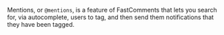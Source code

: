 Mentions, or `@mentions`, is a feature of FastComments that lets you search for, via autocomplete, users to tag, and then send them notifications
that they have been tagged.
